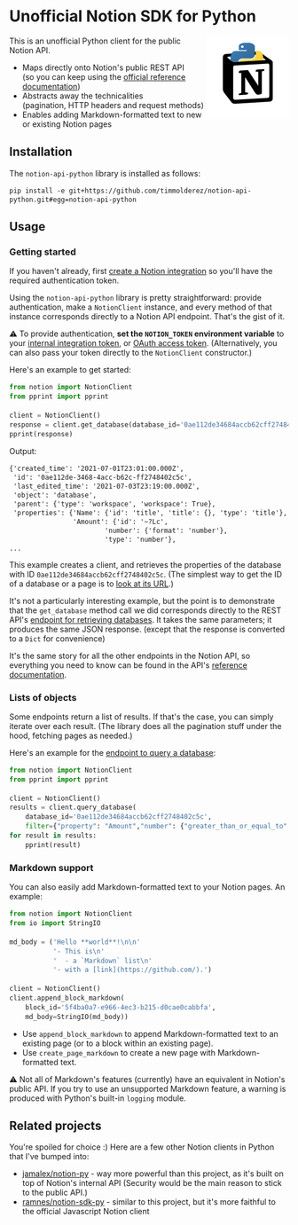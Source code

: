# Unofficial Notion SDK for Python
<img align=right src="https://raw.githubusercontent.com/timmolderez/notion-api-python/main/icon.png" />

This is an unofficial Python client for the public Notion API.

- Maps directly onto Notion's public REST API<br />(so you can keep using the [official reference documentation](https://developers.notion.com/reference))
- Abstracts away the technicalities<br />(pagination, HTTP headers and request methods)
- Enables adding Markdown-formatted text to new or existing Notion pages

## Installation

The `notion-api-python` library is installed as follows:
```
pip install -e git+https://github.com/timmolderez/notion-api-python.git#egg=notion-api-python
```

## Usage

### Getting started

If you haven't already, first [create a Notion integration](https://developers.notion.com/docs/getting-started) so you'll have the required authentication token.

Using the `notion-api-python` library is pretty straightforward: provide authentication, make a `NotionClient` instance, and every method of that instance corresponds directly to a Notion API endpoint. That's the gist of it.

⚠ To provide authentication, **set the `NOTION_TOKEN` environment variable** to your [internal integration token](https://www.notion.so/my-integrations), or [OAuth access token](https://www.notion.so/my-integrations). (Alternatively, you can also pass your token directly to the `NotionClient` constructor.)

Here's an example to get started:
```python
from notion import NotionClient
from pprint import pprint
 
client = NotionClient()
response = client.get_database(database_id='0ae112de34684accb62cff2748402c5c')
pprint(response)
```

Output:
```
{'created_time': '2021-07-01T23:01:00.000Z',
 'id': '0ae112de-3468-4acc-b62c-ff2748402c5c',
 'last_edited_time': '2021-07-03T23:19:00.000Z',
 'object': 'database',
 'parent': {'type': 'workspace', 'workspace': True},
 'properties': {'Name': {'id': 'title', 'title': {}, 'type': 'title'},
                'Amount': {'id': '~?Lc',
                        'number': {'format': 'number'},
                        'type': 'number'},
...
```

This example creates a client, and retrieves the properties of the database with ID `0ae112de34684accb62cff2748402c5c`. (The simplest way to get the ID of a database or a page is to [look at its URL](https://stackoverflow.com/questions/67728038/where-to-find-database-id-for-my-database-in-notion).)

It's not a particularly interesting example, but the point is to demonstrate that the `get_database` method call we did corresponds directly to the REST API's [endpoint for retrieving databases](https://developers.notion.com/reference/get-database). It takes the same parameters; it produces the same JSON response. (except that the response is converted to a `Dict` for convenience)

It's the same story for all the other endpoints in the Notion API, so everything you need to know can be found in the API's [reference documentation](https://developers.notion.com/reference).

### Lists of objects

Some endpoints return a list of results. If that's the case, you can simply iterate over each result. (The library does all the pagination stuff under the hood, fetching pages as needed.)

Here's an example for the [endpoint to query a database](https://developers.notion.com/reference/post-database-query):

```python
from notion import NotionClient
from pprint import pprint

client = NotionClient()
results = client.query_database(
    database_id='0ae112de34684accb62cff2748402c5c',
    filter={"property": "Amount","number": {"greater_than_or_equal_to": 3}})
for result in results:
    pprint(result)
```

### Markdown support

You can also easily add Markdown-formatted text to your Notion pages. An example:

```python
from notion import NotionClient
from io import StringIO

md_body = ('Hello **world**!\n\n'
           '- This is\n'
           '  - a `Markdown` list\n'
           '- with a [link](https://github.com/).')

client = NotionClient()
client.append_block_markdown(
    block_id='5f4ba0a7-e966-4ec3-b215-d0cae0cabbfa',
    md_body=StringIO(md_body))
```

- Use `append_block_markdown` to append Markdown-formatted text to an existing page (or to a block within an existing page).
- Use `create_page_markdown` to create a new page with Markdown-formatted text.

⚠ Not all of Markdown's features (currently) have an equivalent in Notion's public API. If you try to use an unsupported Markdown feature, a warning is produced with Python's built-in `logging` module.

## Related projects

You're spoiled for choice :) Here are a few other Notion clients in Python that I've bumped into:

- [jamalex/notion-py](https://github.com/jamalex/notion-py) - way more powerful than this project, as it's built on top of Notion's internal API (Security would be the main reason to stick to the public API.)
- [ramnes/notion-sdk-py](https://github.com/ramnes/notion-sdk-py) - similar to this project, but it's more faithful to the official Javascript Notion client
